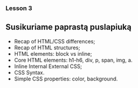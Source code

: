 ### Lesson 3

## Susikuriame paprastą puslapiuką

- Recap of HTML/CSS differences;
- Recap of HTML structures;
- HTML elements: block vs inline;
- Core HTML elements: h1-h6, div, p, span, img, a.
- Inline Internal External CSS;
- CSS Syntax.
- Simple CSS properties: color, background.
